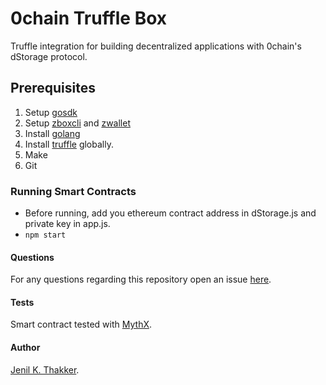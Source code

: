 # 0chain Truffle Box
Truffle integration for building decentralized applications with 0chain's dStorage protocol. 

## Prerequisites
1. Setup [gosdk](https://github.com/0chain/gosdk/)
2. Setup [zboxcli](https://github.com/0chain/zboxcli) and [zwallet](https://github.com/0chain/zwalletcli)
3. Install [golang](https://golang.org/doc/install)
4. Install [truffle](https://www.npmjs.com/package/truffle) globally.
5. Make
6. Git

### Running Smart Contracts
- Before running, add you ethereum contract address in dStorage.js and private key in app.js. 
- `npm start`

#### Questions
For any questions regarding this repository open an issue [here](https://github.com/0chain/truffle/issues).

#### Tests
Smart contract tested with [MythX](https://mythx.io/).

#### Author
[Jenil K. Thakker](http://github.com/jenil04).

